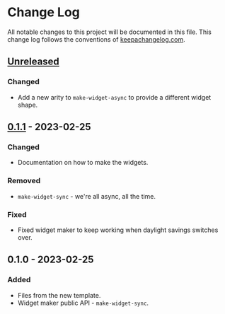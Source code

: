 # Change Log
All notable changes to this project will be documented in this file. This change log follows the conventions of [keepachangelog.com](http://keepachangelog.com/).

## [Unreleased]
### Changed
- Add a new arity to `make-widget-async` to provide a different widget shape.

## [0.1.1] - 2023-02-25
### Changed
- Documentation on how to make the widgets.

### Removed
- `make-widget-sync` - we're all async, all the time.

### Fixed
- Fixed widget maker to keep working when daylight savings switches over.

## 0.1.0 - 2023-02-25
### Added
- Files from the new template.
- Widget maker public API - `make-widget-sync`.

[Unreleased]: https://github.com/your-name/recpass/compare/0.1.1...HEAD
[0.1.1]: https://github.com/your-name/recpass/compare/0.1.0...0.1.1
